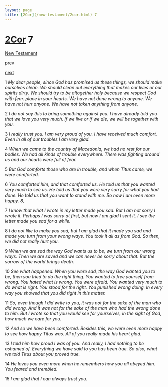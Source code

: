 ```yaml
---
layout: page
title: [2Cor](/new-testament/2cor.html) 7
---
```


# [2Cor](/new-testament/2cor.html) 7

[New Testament](/new-testament.html)


[prev](/new-testament/2cor/2cor-6.html)


[next](/new-testament/2cor/2cor-8.html)

1 _My dear people, since God has promised us these things, we should make ourselves clean. We should clean out everything that makes our lives or our spirits dirty. We should try to be altogether holy because we respect God with fear. place in your hearts. We have not done wrong to anyone. We have not hurt anyone. We have not taken anything from anyone._

2 _I do not say this to bring something against you. I have already told you that we love you very much. If we live or if we die, we will be together with you._

3 _I really trust you. I am very proud of you. I have received much comfort. Even in all of our troubles I am very glad._

4 _When we came to the country of Macedonia, we had no rest for our bodies. We had all kinds of trouble everywhere. There was fighting around us and our hearts were full of fear._

5 _But God comforts those who are in trouble, and when Titus came, we were comforted._

6 _You comforted him, and that comforted us. He told us that you wanted very much to see us. He told us that you were very sorry for what you had done. He told us that you want to stand with me. So now I am even more happy. 8,_

7 _I know that what I wrote in my letter made you sad. But I am not sorry I wrote it.  Perhaps I was sorry at first, but now I am glad I sent it. I see the letter made you sad for a while._

8 _I do not like to make you sad, but I am glad that it made you sad and made you turn from your wrong ways. You took it all as from God. So then, we did not really hurt you._

9 _When we are sad the way God wants us to be, we turn from our wrong ways. Then we are saved and we can never be sorry about that. But the sorrow of the world brings death._

10 _See what happened. When you were sad, the way God wanted you to be, then you tried to do the right thing. You wanted to free yourself from wrong. You hated what is wrong.  You were afraid. You wanted very much to do what is right. You stood for the right. You punished wrong doing. In every way you showed that you did right in this matter._

11 _So, even though I did write to you, it was not for the sake of the man who did wrong.  And it was not for the sake of the man who had the wrong done to him. But I wrote so that you would see for yourselves, in the sight of God, how much we care for you._

12 _And so we have been comforted. Besides this, we were even more happy to see how happy Titus was. All of you really made his heart glad._

13 _I told him how proud I was of you. And really, I had nothing to be ashamed of.  Everything we have said to you has been true. So also, what we told Titus about you proved true._

14 _He loves you even more when he remembers how you all obeyed him. You feared and trembled._

15 _I am glad that I can always trust you._

